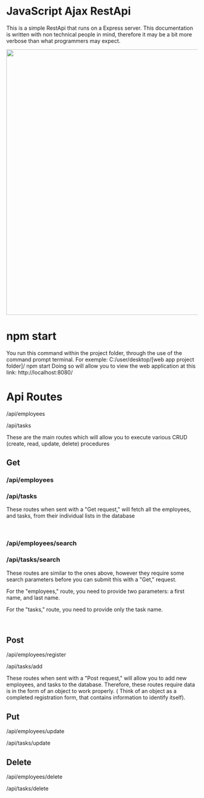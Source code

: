 # JavaScript Ajax RestApi
This is a simple RestApi that runs on a Express server.
This documentation is written with non technical people in mind, therefore it may be a bit more verbose than what programmers may expect.
<div>
      <img width="700" src="https://user-images.githubusercontent.com/44081182/133871712-6b2129de-96c3-4ec4-bf6f-6d86b0b61e45.PNG">
</div>

# npm start
You run this command within the project folder, through the use of the command prompt terminal.
For exemple: C:/user/desktop/[web app project folder]/ npm start
Doing so will allow you to view the web application at this link: http://localhost:8080/

# Api Routes
<p>/api/employees</p>
<p>/api/tasks</p>
These are the main routes which will allow you to execute various CRUD (create, read, update, delete) procedures

## Get

 <h3>/api/employees</h3>
 <h3>/api/tasks</h3>
  <p>These routes when sent with a "Get request," will fetch all the employees, and tasks, from their individual lists in the database</p>
 <br/>

 <h3>/api/employees/search</h3>
 <h3>/api/tasks/search</h3> 
   <p>These routes are similar to the ones above, however they require some search parameters before you can submit this with a "Get," request.</p>
    <p>For the "employees," route, you need to provide two parameters: a first name, and last name.</p>
     <p>For the "tasks," route, you need to provide only the task name.</p>
 <br/>
 
## Post

 <p>/api/employees/register</p>
 <p>/api/tasks/add</p>
 
 <p>These routes when sent with a "Post request," will allow you to add new employees, and tasks to the database. Therefore, these routes require data is in the form of an object to work properly. ( Think of an object as a completed registration form, that contains information to identify itself).</p>
 
## Put

 <p>/api/employees/update</p>
 <p>/api/tasks/update</p> 

## Delete

 <p>/api/employees/delete</p>
 <p>/api/tasks/delete</p> 

